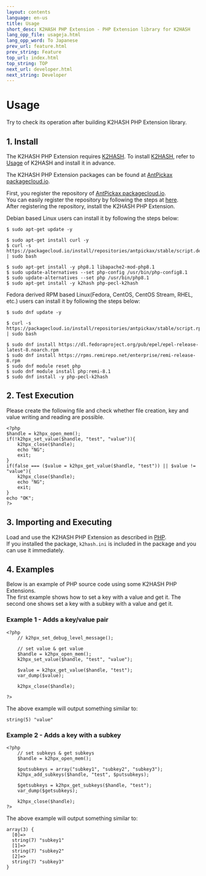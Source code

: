 ```yaml
---
layout: contents
language: en-us
title: Usage
short_desc: K2HASH PHP Extension - PHP Extension library for K2HASH
lang_opp_file: usageja.html
lang_opp_word: To Japanese
prev_url: feature.html
prev_string: Feature
top_url: index.html
top_string: TOP
next_url: developer.html
next_string: Developer
---
```


# Usage
Try to check its operation after building K2HASH PHP Extension library.

## 1. Install
The K2HASH PHP Extension requires [K2HASH](https://k2hash.antpick.ax/index.html).
To install [K2HASH](https://k2hash.antpick.ax/index.html), refer to [Usage](https://k2hash.antpick.ax/usage.html) of K2HASH and install it in advance.

The K2HASH PHP Extension packages can be found at [AntPickax packagecloud.io](https://packagecloud.io/app/antpickax/stable/search?q=pecl-k2hash).  

First, you register the repository of [AntPickax packagecloud.io](https://packagecloud.io/antpickax/stable).  
You can easily register the repository by following the steps at [here](https://packagecloud.io/antpickax/stable/install).  
After registering the repository, install the K2HASH PHP Extension.  

Debian based Linux users can install it by following the steps below:

```
$ sudo apt-get update -y

$ sudo apt-get install curl -y
$ curl -s https://packagecloud.io/install/repositories/antpickax/stable/script.deb.sh | sudo bash

$ sudo apt-get install -y php8.1 libapache2-mod-php8.1
$ sudo update-alternatives --set php-config /usr/bin/php-config8.1
$ sudo update-alternatives --set php /usr/bin/php8.1
$ sudo apt-get install -y k2hash php-pecl-k2hash
```


Fedora derived RPM based Linux(Fedora, CentOS, CentOS Stream, RHEL, etc.) users can install it by following the steps below:

```
$ sudo dnf update -y

$ curl -s https://packagecloud.io/install/repositories/antpickax/stable/script.rpm.sh | sudo bash

$ sudo dnf install https://dl.fedoraproject.org/pub/epel/epel-release-latest-8.noarch.rpm
$ sudo dnf install https://rpms.remirepo.net/enterprise/remi-release-8.rpm
$ sudo dnf module reset php
$ sudo dnf module install php:remi-8.1
$ sudo dnf install -y php-pecl-k2hash
```


## 2. Test Execution
Please create the following file and check whether file creation, key and value writing and reading are possible.

```
<?php
$handle = k2hpx_open_mem();
if(!k2hpx_set_value($handle, "test", "value")){
    k2hpx_close($handle);
    echo "NG";
    exit;
}
if(false === ($value = k2hpx_get_value($handle, "test")) || $value != "value"){
    k2hpx_close($handle);
    echo "NG";
    exit;
}
echo "OK";
?>
```


## 3. Importing and Executing
Load and use the K2HASH PHP Extension as described in [PHP](https://www.php.net/).  
If you installed the package, `k2hash.ini` is included in the package and you can use it immediately.  

## 4. Examples
Below is an example of PHP source code using some K2HASH PHP Extensions.  
The first example shows how to set a key with a value and get it. The second one shows set a key with a subkey with a value and get it. 

### Example 1 - Adds a key/value pair

```
<?php
    // k2hpx_set_debug_level_message();

    // set value & get value
    $handle = k2hpx_open_mem();
    k2hpx_set_value($handle, "test", "value");

    $value = k2hpx_get_value($handle, "test");
    var_dump($value);

    k2hpx_close($handle);

?>
```

The above example will output something similar to:

```
string(5) "value"
```


### Example 2 - Adds a key with a subkey

```
<?php
    // set subkeys & get subkeys
    $handle = k2hpx_open_mem();

    $putsubkeys = array("subkey1", "subkey2", "subkey3");
    k2hpx_add_subkeys($handle, "test", $putsubkeys);

    $getsubkeys = k2hpx_get_subkeys($handle, "test");
    var_dump($getsubkeys);

    k2hpx_close($handle);
?>
```

The above example will output something similar to:

```
array(3) {
  [0]=>
  string(7) "subkey1"
  [1]=>
  string(7) "subkey2"
  [2]=>
  string(7) "subkey3"
}
```

